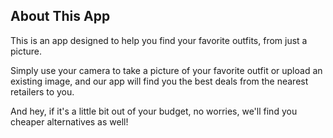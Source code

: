 ## About This App

This is an app designed to help you find your favorite outfits, from just a picture. 

Simply use your camera to take a picture of your favorite outfit or upload an existing image, and our app will find you the best deals from the nearest retailers to you. 

And hey, if it's a little bit out of your budget, no worries, we'll find you cheaper alternatives as well!